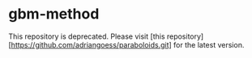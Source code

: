 # gbm-method

This repository is deprecated. Please visit [this repository][https://github.com/adriangoess/paraboloids.git] for the latest version.

